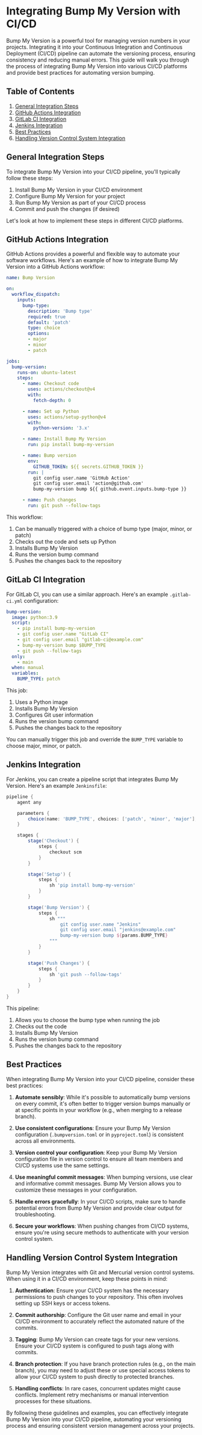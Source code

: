 # Integrating Bump My Version with CI/CD

Bump My Version is a powerful tool for managing version numbers in your projects. Integrating it into your Continuous Integration and Continuous Deployment (CI/CD) pipeline can automate the versioning process, ensuring consistency and reducing manual errors. This guide will walk you through the process of integrating Bump My Version into various CI/CD platforms and provide best practices for automating version bumping.

## Table of Contents

1. [General Integration Steps](#general-integration-steps)
2. [GitHub Actions Integration](#github-actions-integration)
3. [GitLab CI Integration](#gitlab-ci-integration)
4. [Jenkins Integration](#jenkins-integration)
5. [Best Practices](#best-practices)
6. [Handling Version Control System Integration](#handling-version-control-system-integration)

## General Integration Steps

To integrate Bump My Version into your CI/CD pipeline, you'll typically follow these steps:

1. Install Bump My Version in your CI/CD environment
2. Configure Bump My Version for your project
3. Run Bump My Version as part of your CI/CD process
4. Commit and push the changes (if desired)

Let's look at how to implement these steps in different CI/CD platforms.

## GitHub Actions Integration

GitHub Actions provides a powerful and flexible way to automate your software workflows. Here's an example of how to integrate Bump My Version into a GitHub Actions workflow:

```yaml
name: Bump Version

on:
  workflow_dispatch:
    inputs:
      bump-type:
        description: 'Bump type'
        required: true
        default: 'patch'
        type: choice
        options:
        - major
        - minor
        - patch

jobs:
  bump-version:
    runs-on: ubuntu-latest
    steps:
      - name: Checkout code
        uses: actions/checkout@v4
        with:
          fetch-depth: 0

      - name: Set up Python
        uses: actions/setup-python@v4
        with:
          python-version: '3.x'

      - name: Install Bump My Version
        run: pip install bump-my-version

      - name: Bump version
        env:
          GITHUB_TOKEN: ${{ secrets.GITHUB_TOKEN }}
        run: |
          git config user.name 'GitHub Action'
          git config user.email 'action@github.com'
          bump-my-version bump ${{ github.event.inputs.bump-type }}

      - name: Push changes
        run: git push --follow-tags
```

This workflow:

1. Can be manually triggered with a choice of bump type (major, minor, or patch)
2. Checks out the code and sets up Python
3. Installs Bump My Version
4. Runs the version bump command
5. Pushes the changes back to the repository

## GitLab CI Integration

For GitLab CI, you can use a similar approach. Here's an example `.gitlab-ci.yml` configuration:

```yaml
bump-version:
  image: python:3.9
  script:
    - pip install bump-my-version
    - git config user.name "GitLab CI"
    - git config user.email "gitlab-ci@example.com"
    - bump-my-version bump $BUMP_TYPE
    - git push --follow-tags
  only:
    - main
  when: manual
  variables:
    BUMP_TYPE: patch
```

This job:

1. Uses a Python image
2. Installs Bump My Version
3. Configures Git user information
4. Runs the version bump command
5. Pushes the changes back to the repository

You can manually trigger this job and override the `BUMP_TYPE` variable to choose major, minor, or patch.

## Jenkins Integration

For Jenkins, you can create a pipeline script that integrates Bump My Version. Here's an example `Jenkinsfile`:

```groovy
pipeline {
    agent any

    parameters {
        choice(name: 'BUMP_TYPE', choices: ['patch', 'minor', 'major'], description: 'Type of version bump')
    }

    stages {
        stage('Checkout') {
            steps {
                checkout scm
            }
        }

        stage('Setup') {
            steps {
                sh 'pip install bump-my-version'
            }
        }

        stage('Bump Version') {
            steps {
                sh """
                    git config user.name "Jenkins"
                    git config user.email "jenkins@example.com"
                    bump-my-version bump ${params.BUMP_TYPE}
                """
            }
        }

        stage('Push Changes') {
            steps {
                sh 'git push --follow-tags'
            }
        }
    }
}
```

This pipeline:

1. Allows you to choose the bump type when running the job
2. Checks out the code
3. Installs Bump My Version
4. Runs the version bump command
5. Pushes the changes back to the repository

## Best Practices

When integrating Bump My Version into your CI/CD pipeline, consider these best practices:

1. **Automate sensibly**: While it's possible to automatically bump versions on every commit, it's often better to trigger version bumps manually or at specific points in your workflow (e.g., when merging to a release branch).

2. **Use consistent configurations**: Ensure your Bump My Version configuration (`.bumpversion.toml` or in `pyproject.toml`) is consistent across all environments.

3. **Version control your configuration**: Keep your Bump My Version configuration file in version control to ensure all team members and CI/CD systems use the same settings.

4. **Use meaningful commit messages**: When bumping versions, use clear and informative commit messages. Bump My Version allows you to customize these messages in your configuration.

5. **Handle errors gracefully**: In your CI/CD scripts, make sure to handle potential errors from Bump My Version and provide clear output for troubleshooting.

6. **Secure your workflows**: When pushing changes from CI/CD systems, ensure you're using secure methods to authenticate with your version control system.

## Handling Version Control System Integration

Bump My Version integrates with Git and Mercurial version control systems. When using it in a CI/CD environment, keep these points in mind:

1. **Authentication**: Ensure your CI/CD system has the necessary permissions to push changes to your repository. This often involves setting up SSH keys or access tokens.

2. **Commit authorship**: Configure the Git user name and email in your CI/CD environment to accurately reflect the automated nature of the commits.

3. **Tagging**: Bump My Version can create tags for your new versions. Ensure your CI/CD system is configured to push tags along with commits.

4. **Branch protection**: If you have branch protection rules (e.g., on the main branch), you may need to adjust these or use special access tokens to allow your CI/CD system to push directly to protected branches.

5. **Handling conflicts**: In rare cases, concurrent updates might cause conflicts. Implement retry mechanisms or manual intervention processes for these situations.

By following these guidelines and examples, you can effectively integrate Bump My Version into your CI/CD pipeline, automating your versioning process and ensuring consistent version management across your projects.